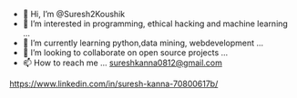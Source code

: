 - 👋 Hi, I’m @Suresh2Koushik
- 👀 I’m interested in programming, ethical hacking and machine learning ...
- 🌱 I’m currently learning python,data mining, webdevelopment ...
- 💞️ I’m looking to collaborate on open source projects ...
- 📫 How to reach me ...
sureshkanna0812@gmail.com


https://www.linkedin.com/in/suresh-kanna-70800617b/










<!---
Suresh2Koushik/Suresh2Koushik is a ✨ special ✨ repository because its `README.md` (this file) appears on your GitHub profile.
You can click the Preview link to take a look at your changes.
--->
